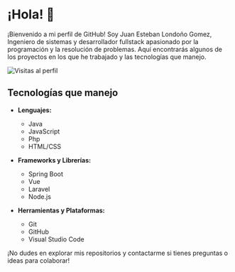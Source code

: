 # ¡Hola! 👋

¡Bienvenido a mi perfil de GitHub! Soy Juan Esteban Londoño Gomez, Ingeniero de sistemas y desarrollador fullstack apasionado por la programación y la resolución de problemas. Aquí encontrarás algunos de los proyectos en los que he trabajado y las tecnologías que manejo.

![Visitas al perfil](https://komarev.com/ghpvc/?username=Estebanxz11&color=green)

## Tecnologías que manejo

- **Lenguajes:**
  - Java
  - JavaScript
  - Php
  - HTML/CSS

- **Frameworks y Librerías:**
  - Spring Boot
  - Vue
  - Laravel
  - Node.js

- **Herramientas y Plataformas:**
  - Git
  - GitHub
  - Visual Studio Code

¡No dudes en explorar mis repositorios y contactarme si tienes preguntas o ideas para colaborar!

<!-- [![LinkedIn](https://img.shields.io/badge/LinkedIn-Perfil-blue)](https://www.linkedin.com/in/yourprofile) -->
